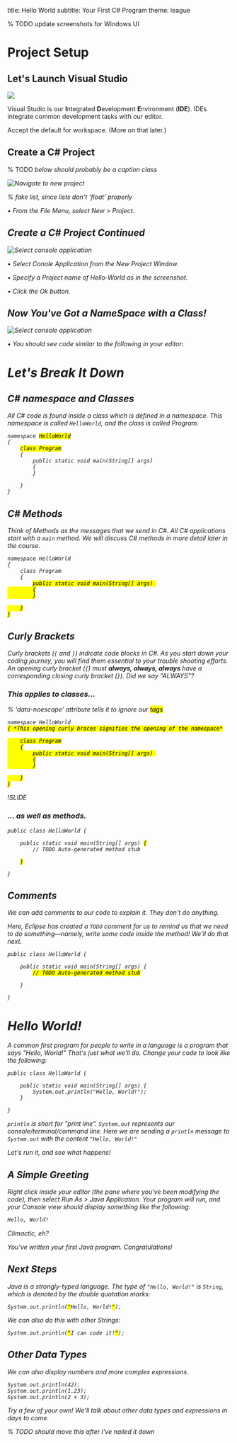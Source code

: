 title: Hello World
subtitle: Your First C# Program
theme: league

% TODO update screenshots for Windows UI

# Project Setup

## Let's Launch Visual Studio

<div float="right"><img src="./resources/visualstudio426x100.png" class="logo" /></div>

Visual Studio is our **I**ntegrated **D**evelopment **E**nvironment (**IDE**). IDEs integrate common development tasks with our editor.

Accept the default for workspace. (More on that later.)

## Create a C# Project

% TODO <em> below should probably be a caption class

<div class="sidebar">
	<img alt="Navigate to new project" src="./resources/Hello1.png" />
</div>

% fake list, since lists don't 'float' properly

• From the *File* Menu, select *New > Project*.

## Create a C# Project Continued

<div class="sidebar">
	<img alt="Select console application" src="./resources/hello2.png" />
</div>

• Select *Conole Application* from the *New Project* Window.

• Specify a *Project name* of *Hello-World* as in the screenshot.

• Click the *Ok* button.

## Now You've Got a NameSpace with a Class!
<div class="sidebar">
	<img alt="Select console application" src="./resources/hello3.png" />
</div>

• You should see code similar to the following in your editor:

# Let's Break It Down

## C# namespace and Classes

All C# code is found inside a *class* which is defined in a *namespace*. This namespace is called `HelloWorld`, and the class is called Program.


<pre><code class="language-C#" data-noescape>namespace <mark>HelloWorld</mark>  
{
	<mark>class Program</mark>
	{
		public static void main(String[] args) 
		{
		}

	}
}
</code></pre>

## C# Methods

Think of *Methods* as the messages that we send in C#. All C# applications start with a `main` method. We will discuss C# methods in more detail later in the course.


<pre><code class="language-C#" data-noescape>namespace HelloWorld 
{
	class Program
	{
		<mark>public static void main(String[] args)<mark/> 
		{
		}

	}
}
</code></pre>

## Curly Brackets

Curly brackets (`{` and `}`) indicate code blocks in C#. As you start down your coding journey, you will find them essential to your trouble shooting efforts. An opening curly bracket (`{`) must **always, always, always** have a corresponding closing curly bracket (`}`). Did we say "ALWAYS"?

### This applies to classes…

% 'data-noescape' attribute tells it to ignore our <mark> tags

<pre><code class="language-C#" data-noescape>namespace HelloWorld 
<mark>{<mark/> *This opening curly braces signifies the opening of the namespace*

	class Program
	{
		public static void main(String[] args) 
		{
		}

	}
}
</code></pre>

!SLIDE

### … as well as methods.

<pre><code class="language-java" data-noescape>public class HelloWorld {

	public static void main(String[] args) <mark>{</mark>
		// TODO Auto-generated method stub

	<mark>}</mark>

}
</code></pre>

## Comments

We can add comments to our code to explain it. They don't *do* anything.

Here, Eclipse has created a `TODO` comment for us to remind us that we need to do something—namely, write some code inside the method! We'll do that next.

<pre><code class="language-java" data-noescape>public class HelloWorld {

	public static void main(String[] args) {
		<mark>// TODO Auto-generated method stub</mark>

	}

}
</code></pre>

# Hello World!

A common first program for people to write in a language is a program that says "Hello, World!" That's just what we'll do. Change your code to look like the following:

<pre><code class="language-java" data-noescape>public class HelloWorld {

	public static void main(String[] args) {
		System.out.println("Hello, World!");
	}

}
</code></pre>

`println` is short for "print line". `System.out` represents our console/terminal/command line. Here we are sending a `println` message to `System.out` with the content `"Hello, World!"`

Let's run it, and see what happens!

## A Simple Greeting

Right click inside your editor (the pane where you've been modifying the code), then select *Run As > Java Application*. Your program will run, and your *Console* *view* should display something like the following:

```bash
Hello, World!
```
Climactic, eh?

You've written your first Java program. Congratulations!

## Next Steps

Java is a *strongly-typed* language. The type of `"Hello, World!"` is `String`, which is denoted by the double quotation marks:

<pre><code class="language-java" data-noescape>System.out.println(<mark>"</mark>Hello, World!<mark>"</mark>);</code></pre>

We can also do this with other Strings:

<pre><code class="language-java" data-noescape>System.out.println(<mark>"</mark>I can code it!<mark>"</mark>);</code></pre>

## Other Data Types

We can also display numbers and more complex expressions.

<pre><code class="language-java" data-noescape>System.out.println(42);
System.out.println(1.23);
System.out.println(2 + 3);</code></pre>

Try a few of your own! We'll talk about other data types and expressions in days to come.


% TODO should move this after I've nailed it down

<style type="text/css">
.reveal section img.logo {
	border: none;
	background-color: rgba(255, 255, 255, 0.25);
	padding: 1rem;
}
.reveal ol, .reveal dl, .reveal ul {
	margin: 0 0 1rem 2rem;
}
</style>
